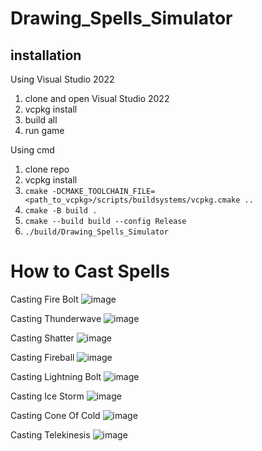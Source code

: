 # Drawing_Spells_Simulator
## installation
Using Visual Studio 2022
1. clone and open Visual Studio 2022
2. vcpkg install
3. build all
4. run game

Using cmd
1. clone repo
2. vcpkg install
3. ```cmake -DCMAKE_TOOLCHAIN_FILE=<path_to_vcpkg>/scripts/buildsystems/vcpkg.cmake ..```
4. ```cmake -B build .```
5. ```cmake --build build --config Release```
6. ```./build/Drawing_Spells_Simulator```

# How to Cast Spells
Casting Fire Bolt
![image](https://github.com/user-attachments/assets/fa2bcac4-5df1-4984-9ea5-c25e46847a53)

Casting Thunderwave
![image](https://github.com/user-attachments/assets/13e211f0-b478-4890-b13d-ae8123d4d3b5)

Casting Shatter
![image](https://github.com/user-attachments/assets/1186ab06-88d2-49e1-a1ff-a0afd0f71158)

Casting Fireball
![image](https://github.com/user-attachments/assets/4bc89525-b405-4ac5-975c-981d120a6013)

Casting Lightning Bolt
![image](https://github.com/user-attachments/assets/62d40643-2c31-4316-b0ec-189c6e2c1158)

Casting Ice Storm
![image](https://github.com/user-attachments/assets/0aca2967-26e3-415c-bdaa-d1cc8f640ad9)

Casting Cone Of Cold
![image](https://github.com/user-attachments/assets/21043519-4749-46ce-bcf7-9462bcf00f23)

Casting Telekinesis 
![image](https://github.com/user-attachments/assets/87c0a7c8-be78-4d1e-958b-a1f01827f829)
